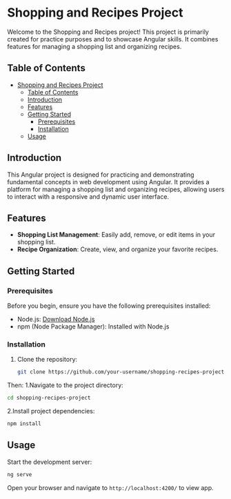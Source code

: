 # Shopping and Recipes Project

Welcome to the Shopping and Recipes project! This project is primarily created for practice purposes and to showcase Angular skills. It combines features for managing a shopping list and organizing recipes.

## Table of Contents

- [Shopping and Recipes Project](#shopping-and-recipes-project)
  - [Table of Contents](#table-of-contents)
  - [Introduction](#introduction)
  - [Features](#features)
  - [Getting Started](#getting-started)
    - [Prerequisites](#prerequisites)
    - [Installation](#installation)
  - [Usage](#usage)

## Introduction

This Angular project is designed for practicing and demonstrating fundamental concepts in web development using Angular. It provides a platform for managing a shopping list and organizing recipes, allowing users to interact with a responsive and dynamic user interface.

## Features

- **Shopping List Management**: Easily add, remove, or edit items in your shopping list.
- **Recipe Organization**: Create, view, and organize your favorite recipes.

## Getting Started

### Prerequisites

Before you begin, ensure you have the following prerequisites installed:

- Node.js: [Download Node.js](https://nodejs.org/)
- npm (Node Package Manager): Installed with Node.js

### Installation

1. Clone the repository:

   ```bash
   git clone https://github.com/your-username/shopping-recipes-project.git
   ```

Then:
1.Navigate to the project directory:

```bash
cd shopping-recipes-project
```

2.Install project dependencies:

```bash
npm install
```

## Usage

Start the development server:

```bash
ng serve
```

Open your browser and navigate to `http://localhost:4200/` to view app.
